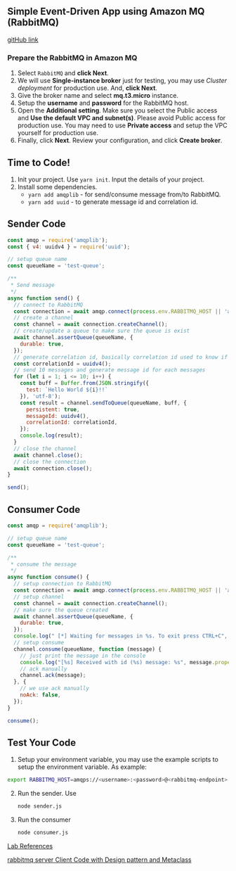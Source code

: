 ## Simple Event-Driven App using Amazon MQ (RabbitMQ)

[gitHub link](https://github.com/bervProject/rabbitmq-demo/tree/main)

### Prepare the RabbitMQ in Amazon MQ
1. Select `RabbitMQ` and __click Next__.
2. We will use __Single-instance broker__ just for testing, you may use _Cluster deployment_ for production use. And, **click Next**.
3. Give the broker name and select **mq.t3.micro** instance.
4. Setup the **username** and **password** for the RabbitMQ host.
5. Open the **Additional setting**. Make sure you select the Public access and **Use the default VPC and subnet(s)**. Please avoid Public access for production use. You may need to use **Private access** and setup the VPC yourself for production use.
6. Finally, click **Next**. Review your configuration, and click **Create broker**.
## Time to Code!
1. Init your project. Use ```yarn init```. Input the details of your project.
2. Install some dependencies.
    * ```yarn add amqplib``` - for send/consume message from/to RabbitMQ.
    * ```yarn add uuid``` - to generate message id and correlation id.
## Sender Code
```javascript
const amqp = require('amqplib');
const { v4: uuidv4 } = require('uuid');

// setup queue name
const queueName = 'test-queue';

/**
 * Send message
 */
async function send() {
  // connect to RabbitMQ
  const connection = await amqp.connect(process.env.RABBITMQ_HOST || 'amqp://localhost');
  // create a channel
  const channel = await connection.createChannel();
  // create/update a queue to make sure the queue is exist
  await channel.assertQueue(queueName, {
    durable: true,
  });
  // generate correlation id, basically correlation id used to know if the message is still related with another message
  const correlationId = uuidv4();
  // send 10 messages and generate message id for each messages
  for (let i = 1; i <= 10; i++) {
    const buff = Buffer.from(JSON.stringify({
      test: `Hello World ${i}!!`
    }), 'utf-8');
    const result = channel.sendToQueue(queueName, buff, {
      persistent: true,
      messageId: uuidv4(),
      correlationId: correlationId,
    });
    console.log(result);
  }
  // close the channel
  await channel.close();
  // close the connection
  await connection.close();
}

send();
```

## Consumer Code
```javascript
const amqp = require('amqplib');

// setup queue name
const queueName = 'test-queue';

/**
 * consume the message
 */
async function consume() {
  // setup connection to RabbitMQ
  const connection = await amqp.connect(process.env.RABBITMQ_HOST || 'amqp://localhost');
  // setup channel
  const channel = await connection.createChannel();
  // make sure the queue created
  await channel.assertQueue(queueName, {
    durable: true,
  });
  console.log(" [*] Waiting for messages in %s. To exit press CTRL+C", queueName);
  // setup consume
  channel.consume(queueName, function (message) {
    // just print the message in the console
    console.log("[%s] Received with id (%s) message: %s", message.properties.correlationId, message.properties.messageId, message.content.toString());
    // ack manually
    channel.ack(message);
  }, {
    // we use ack manually
    noAck: false,
  });
}

consume();
```
## Test Your Code
1. Setup your environment variable, you may use the example scripts to setup the environment variable. As example:
```bash
export RABBITMQ_HOST=amqps://<username>:<password>@<rabbitmq-endpoint>:<rabbitmqport>
```
2. Run the sender. Use 
    ```bash
    node sender.js
    ```  
3. Run the consumer
    ```bash
    node consumer.js
    ```

[Lab References](https://dev.to/aws-builders/simple-event-driven-app-using-amazon-mq-rabbitmq-22b0)

[rabbitmq server Client Code with Design pattern and Metaclass](https://github.com/soumilshah1995/rabbitmq-python-server-client/tree/master)